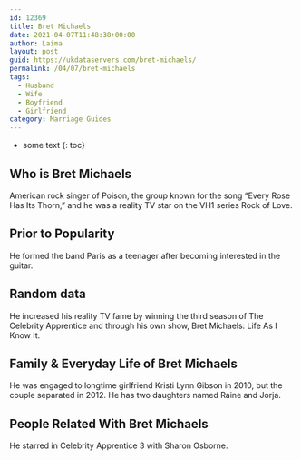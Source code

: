 ```yaml
---
id: 12369
title: Bret Michaels
date: 2021-04-07T11:48:38+00:00
author: Laima
layout: post
guid: https://ukdataservers.com/bret-michaels/
permalink: /04/07/bret-michaels
tags:
  - Husband
  - Wife
  - Boyfriend
  - Girlfriend
category: Marriage Guides
---
```


* some text
{: toc}


## Who is Bret Michaels
                  
                  
                  
American rock singer of Poison, the group known for the song &#8220;Every Rose Has Its Thorn,&#8221; and he was a reality TV star on the VH1 series Rock of Love.
                  
              
            
              
            
                
                
                
## Prior to Popularity
                  
                  
                  
He formed the band Paris as a teenager after becoming interested in the guitar.
                  
              
            
              
            
                
                
                
## Random data
                  
                  
                  
He increased his reality TV fame by winning the third season of The Celebrity Apprentice and through his own show, Bret Michaels: Life As I Know It.
                  
              
            
              
            
                
                
                
## Family & Everyday Life of Bret Michaels
                  
                  
                  
He was engaged to longtime girlfriend Kristi Lynn Gibson in 2010, but the couple separated in 2012. He has two daughters named Raine and Jorja.
                  
              
            
              
            
                
                
                
## People Related With Bret Michaels
                  
                  
                  
He starred in Celebrity Apprentice 3 with Sharon Osborne.
                  
              
            
              
            
                
              
            
              
              
            
            
              
            
          
          
          